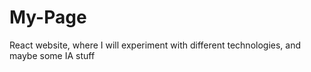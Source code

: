 # My-Page
React website, where I will experiment with different technologies, and maybe some IA stuff 
